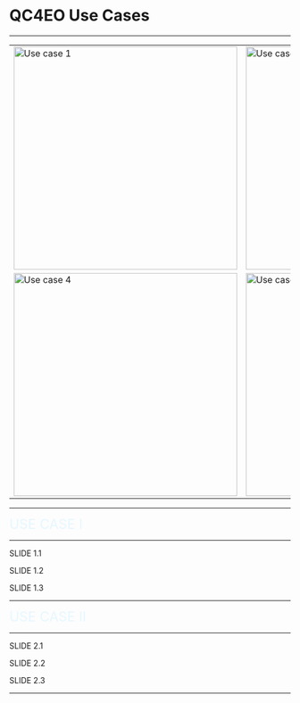 <!-- .slide: data-background="#E6F7FF" -->

# QC4EO Use Cases <!-- .element: class="r-fit-text" -->

---

<table border="0">
    <tr>
        <td><img src="{{asset_folder}}/uc1.png" alt="Use case 1" width="400" height="400"></td>
        <td><img src="{{asset_folder}}/uc2.png" alt="Use case 2" width="400" height="400"></td>
        <td><img src="{{asset_folder}}/uc3.png" alt="Use case 3" width="400" height="400"></td>
    </tr>
    <tr>
        <td><img src="{{asset_folder}}/uc4.png" alt="Use case 4" width="400" height="400"></td>
        <td><img src="{{asset_folder}}/uc5.png" alt="Use case 5" width="400" height="400"></td>
        <td><img src="{{asset_folder}}/uc6.png" alt="Use case 6" width="400" height="400"></td>
    </tr>
    <!-- <tr>
        <td><img src="image7.jpg" alt="Image 7"></td>
        <td><img src="image8.jpg" alt="Image 8"></td>
        <td><img src="image9.jpg" alt="Image 9"></td>
    </tr> -->
</table>


---

<!-- .slide: data-background-transition="slide" data-background="https://www.esa.int/var/esa/storage/images/esa_multimedia/images/2020/11/interior_of_ibm_s_quantum_computer/22347919-1-eng-GB/Interior_of_IBM_s_quantum_computer.jpg" -->

<font size="5" style="color: #E6F7FF">USE CASE I</font> <!-- .element: class="r-fit-text" -->

---

<section data-transition="none">

SLIDE 1.1

</section>

<section data-transition="none">

SLIDE 1.2

</section>

<section data-transition="none">

SLIDE 1.3

</section>

---

<!-- .slide: data-background-transition="slide" data-background="https://www.esa.int/var/esa/storage/images/esa_multimedia/images/2020/11/interior_of_ibm_s_quantum_computer/22347919-1-eng-GB/Interior_of_IBM_s_quantum_computer.jpg" -->

<font size="5" style="color: #E6F7FF">USE CASE II</font> <!-- .element: class="r-fit-text" -->

---

<section data-transition="none">

SLIDE 2.1

</section>

<section data-transition="none">

SLIDE 2.2

</section>

<section data-transition="none">

SLIDE 2.3

</section>

---